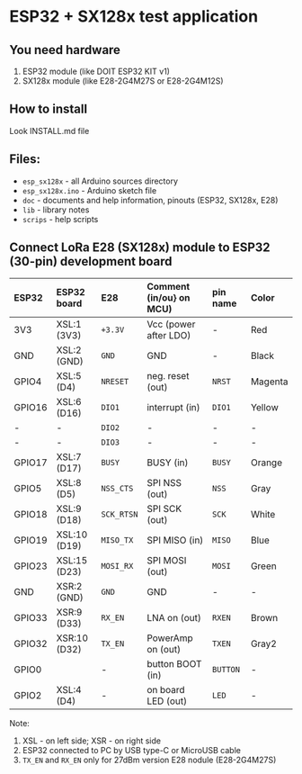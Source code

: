 ESP32 + SX128x test application
===============================

## You need hardware
1. ESP32 module (like DOIT ESP32 KIT v1)
2. SX128x module (like E28-2G4M27S or E28-2G4M12S)

## How to install
Look INSTALL.md file

## Files:
 - `esp_sx128x` - all Arduino sources directory
 - `esp_sx128x.ino` - Arduino sketch file
 - `doc` - documents and help information, pinouts (ESP32, SX128x, E28) 
 - `lib` - library notes
 - `scrips` - help scripts

## Connect LoRa E28 (SX128x) module to ESP32 (30-pin) development board
| ESP32  | ESP32 board  | E28        | Comment (in/ou} on MCU)  | pin name    | Color   |
|:------ |:------------ |:---------- |:------------------------ |:----------- |:------- |
| 3V3    | XSL:1  (3V3) | `+3.3V`    | Vcc (power after LDO)    | -           | Red     |
| GND    | XSL:2  (GND) | `GND`      | GND                      | -           | Black   |
| GPIO4  | XSL:5  (D4)  | `NRESET`   | neg. reset (out)         | `NRST`      | Magenta |
| GPIO16 | XSL:6  (D16) | `DIO1`     | interrupt (in)           | `DIO1`      | Yellow  |
|  -     | -            | `DIO2`     | -                        | -           | -       |
|  -     | -            | `DIO3`     | -                        | -           | -       |
| GPIO17 | XSL:7  (D17) | `BUSY`     | BUSY (in)                | `BUSY`      | Orange  |
| GPIO5  | XSL:8  (D5)  | `NSS_CTS`  | SPI NSS (out)            | `NSS`       | Gray    |
| GPIO18 | XSL:9  (D18) | `SCK_RTSN` | SPI SCK (out)            | `SCK`       | White   |
| GPIO19 | XSL:10 (D19) | `MISO_TX`  | SPI MISO (in)            | `MISO`      | Blue    |
| GPIO23 | XSL:15 (D23) | `MOSI_RX`  | SPI MOSI (out)           | `MOSI`      | Green   |
| GND    | XSR:2  (GND) | `GND`      | GND                      | -           | -       |
| GPIO33 | XSR:9  (D33) | `RX_EN`    | LNA on (out)             | `RXEN`      | Brown   |
| GPIO32 | XSR:10 (D32) | `TX_EN`    | PowerAmp on (out)        | `TXEN`      | Gray2   |
| GPIO0  |              | -          | button BOOT (in)         | `BUTTON`    | -       |
| GPIO2  | XSL:4  (D4)  | -          | on board LED (out)       | `LED`       | -       |

Note:
 1. XSL - on left side; XSR - on right side
 2. ESP32 connected to PC by USB type-C or MicroUSB cable
 3. `TX_EN` and `RX_EN` only for 27dBm version E28 nodule (E28-2G4M27S)


